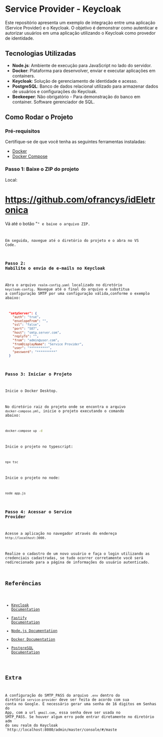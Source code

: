 # Service Provider - Keycloak

Este repositório apresenta um exemplo de integração entre uma aplicação (Service Provider) e o Keycloak. O objetivo é demonstrar como autenticar e autorizar usuários em uma aplicação utilizando o Keycloak como provedor de identidade.

## Tecnologias Utilizadas

- **Node.js**: Ambiente de execução para JavaScript no lado do servidor.
- **Docker**: Plataforma para desenvolver, enviar e executar aplicações em containers.
- **Keycloak**: Solução de gerenciamento de identidade e acesso.
- **PostgreSQL**: Banco de dados relacional utilizado para armazenar dados de usuários e configurações do Keycloak.
- **Beekeeper**: Não obrigatório - Para demonstração do banco em container. Software gerenciador de SQL. 

## Como Rodar o Projeto

### Pré-requisitos

Certifique-se de que você tenha as seguintes ferramentas instaladas:

- [Docker](https://www.docker.com/get-started)
- [Docker Compose](https://docs.docker.com/compose/install/)

### Passo 1: Baixe o ZIP do projeto

Local:

# https://github.com/ofrancys/idEletronica

Vá até o botão "<Code>" e baixe o arquivo ZIP.

Em seguida, navegue até o diretório do projeto e o abra no VS Code.

### Passo 2: Habilite o envio de e-mails no Keycloak

Abra o arquivo `realm-config.yaml` localizado no diretório `keycloak-config`. Navegue até o final do arquivo e substitua a configuração SMTP por uma configuração válida,conforme o exemplo abaixo:

```json
  "smtpServer": {
    "auth": "true",
    "envelopeFrom": "",
    "ssl": "false",
    "port": "587",
    "host": "smtp.server.com",
    "replyTo": "",
    "from": "admin@user.com",
    "fromDisplayName": "Service Provider",
    "user": "**********",
    "password": "**********"
  }
```

### Passo 3: Iniciar o Projeto

Inicie o Docker Desktop.

No diretório raiz do projeto onde se encontra o arquivo `docker-compose.yml`, inicie o projeto executando o comando abaixo:

```bash
docker-compose up -d
```

Inicie o projeto no typescript:
```bash
npx tsc   
```

Inicie o projeto no node:
```bash
node app.js   
```

### Passo 4: Acessar o Service Provider

Acesse a aplicação no navegador através do endereço `http://localhost:3000`.

Realize o cadastro de um novo usuário e faça o login utilizando as credenciais cadastradas, se tudo ocorrer corretamente você será redirecionado para a página de informações do usuário autenticado.

## Referências

- [Keycloak Documentation](https://www.keycloak.org/documentation.html)
- [Fastify Documentation](https://www.fastify.io/docs/latest/)
- [Node.js Documentation](https://nodejs.org/en/docs/)
- [Docker Documentation](https://docs.docker.com/)
- [PostgreSQL Documentation](https://www.postgresql.org/docs/)

## Extra

A configuração do SMTP_PASS do arquivo `.env` dentro do diretório `service-provider` deve ser feita de acordo com sua conta no Google. 
É necessário gerar uma senha de 16 digitos em Senhas do App, com a url `gmail.com`, essa senha deve ser usada no SMTP_PASS.
Se houver algum erro pode entrar diretamente no diretório adm do seu realm do Keycloak `http://localhost:8080/admin/master/console/#/maste
